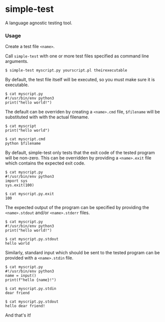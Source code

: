 # simple-test

A language agnostic testing tool.

### Usage

Create a test file `<name>`.

Call `simple-test` with one or more test files specified as command line arguments.

    $ simple-test myscript.py yourscript.pl theirexecutable

By default, the test file itself will be executed, so you must make sure it is executable.

    $ cat myscript.py
    #!/usr/bin/env python3
    print("hello world!")

The default can be overriden by creating a `<name>.cmd` file, `$filename` will be substituted with with the actual filename.

    $ cat myscript
    print("hello world")

    $ cat myscript.cmd
    python $filename

By default, simple-test only tests that the exit code of the tested program will be non-zero.
This can be overridden by providing a `<name>.exit` file which contains the expected exit code.

    $ cat myscript.py
    #!/usr/bin/env python3
    import sys
    sys.exit(100)

    $ cat myscript.py.exit
    100

The expected output of the program can be specified by providing the `<name>.stdout` and/or `<name>.stderr` files.

    $ cat myscript.py
    #!/usr/bin/env python3
    print("hello world!")

    $ cat myscript.py.stdout
    hello world

Similarly, standard input which should be sent to the tested program can be provided with a `<name>.stdin` file.

    $ cat myscript.py
    #!/usr/bin/env python3
    name = input()
    print(f"hello {name}!")

    $ cat myscript.py.stdin
    dear friend

    $ cat myscript.py.stdout
    hello dear friend!

And that's it!
